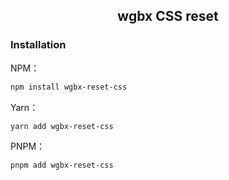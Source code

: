 
<h2 align="center">wgbx CSS reset</h2>

### Installation

NPM：
```bash
npm install wgbx-reset-css
```

Yarn：
```bash
yarn add wgbx-reset-css
```

PNPM：
```bash
pnpm add wgbx-reset-css
```